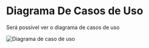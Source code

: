 # Diagrama De Casos de Uso

Será possível ver o diagrama de casos de uso 

![Diagrama de caso de uso](https://github.com/ppads-2024s1-g12/Projeto-Tomaz/assets/111023379/6be614d6-ab14-4675-8121-8aeb3a79d80d)
